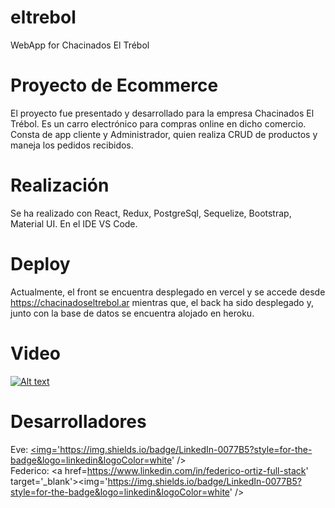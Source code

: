 # eltrebol
WebApp for Chacinados El Trébol

# Proyecto de Ecommerce
El proyecto fue presentado y desarrollado para la empresa Chacinados El Trébol. Es un carro electrónico para compras online en dicho comercio. Consta de app cliente y Administrador, quien realiza CRUD de productos y maneja los pedidos recibidos.

# Realización
Se ha realizado con React, Redux, PostgreSql, Sequelize, Bootstrap, Material UI. En el IDE VS Code.

# Deploy
Actualmente, el front se encuentra desplegado en vercel y se accede desde https://chacinadoseltrebol.ar mientras que, el back ha sido desplegado y, junto con la base de datos se encuentra alojado en heroku.

# Video
[![Alt text](https://img.youtube.com/vi/8UjP-OYXSik/0.jpg)](https://www.youtube.com/watch?v=8UjP-OYXSik)

# Desarrolladores
Eve: 
<a href='https://www.linkedin.com/in/eve-real' target='_blank'><img='https://img.shields.io/badge/LinkedIn-0077B5?style=for-the-badge&logo=linkedin&logoColor=white' /></a><br/>
Federico: 
<a href=https://www.linkedin.com/in/federico-ortiz-full-stack' target='_blank'><img='https://img.shields.io/badge/LinkedIn-0077B5?style=for-the-badge&logo=linkedin&logoColor=white' /></a>
